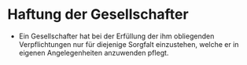 # Haftung der Gesellschafter

- Ein Gesellschafter hat bei der Erfüllung der ihm obliegenden Verpflichtungen nur für diejenige Sorgfalt einzustehen, welche er in eigenen Angelegenheiten anzuwenden pflegt.

